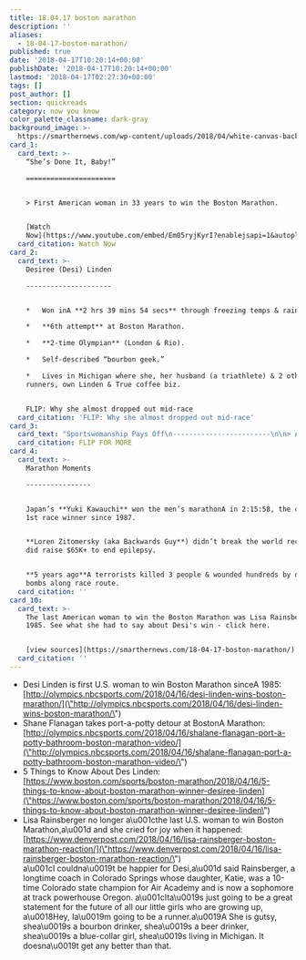 ```yaml
---
title: 18.04.17 boston marathon
description: ''
aliases:
  - 18-04-17-boston-marathon/
published: true
date: '2018-04-17T10:20:14+00:00'
publishDate: '2018-04-17T10:20:14+00:00'
lastmod: '2018-04-17T02:27:30+00:00'
tags: []
post_author: []
section: quickreads
category: now you know
color_palette_classname: dark-gray
background_image: >-
  https://smarthernews.com/wp-content/uploads/2018/04/white-canvas-background_1053-239.jpg
card_1:
  card_text: >-
    “She’s Done It, Baby!”

    ======================


    > First American woman in 33 years to win the Boston Marathon.


    [Watch
    Now](https://www.youtube.com/embed/Em05ryjKyrI?enablejsapi=1&autoplay=1&rel=0)
  card_citation: Watch Now
card_2:
  card_text: >-
    Desiree (Desi) Linden

    ---------------------


    *   Won inA **2 hrs 39 mins 54 secs** through freezing temps & rain.

    *   **6th attempt** at Boston Marathon.

    *   **2-time Olympian** (London & Rio).

    *   Self-described “bourbon geek.”

    *   Lives in Michigan where she, her husband (a triathlete) & 2 other
    runners, own Linden & True coffee biz.


    FLIP: Why she almost dropped out mid-race
  card_citation: 'FLIP: Why she almost dropped out mid-race'
card_3:
  card_text: "Sportswomanship Pays Off\n------------------------\n\n> A Linden won it all despite slowing down to wait for her running mate to take a potty break.\n> \n> **_“Honestly at mile 2, 3, 4, I didna\x19t feel like I was gonna even make it to the finish line. …_**_**When you work together, you never know whata\x19s goingA to happen.”**  \n> _Desi Linden to NBC Sports\n\nFLIP FOR MORE"
  card_citation: FLIP FOR MORE
card_4:
  card_text: >-
    Marathon Moments

    ----------------


    Japan’s **Yuki Kawauchi** won the men’s marathonA in 2:15:58, the country’s
    1st race winner since 1987.


    **Loren Zitomersky (aka Backwards Guy**) didn’t break the world record, but
    did raise $65K+ to end epilepsy.


    **5 years ago**A terrorists killed 3 people & wounded hundreds by detonating
    bombs along race route.
  card_citation: ''
card_10:
  card_text: >-
    The last American woman to win the Boston Marathon was Lisa Rainsberger in
    1985. See what she had to say about Desi's win - click here.


    [view sources](https://smarthernews.com/18-04-17-boston-marathon/)
  card_citation: ''
---
```

*   Desi Linden is first U.S. woman to win Boston Marathon sinceA 1985:  
    [http://olympics.nbcsports.com/2018/04/16/desi-linden-wins-boston-marathon/](\"http://olympics.nbcsports.com/2018/04/16/desi-linden-wins-boston-marathon/\")
*   Shane Flanagan takes port-a-potty detour at BostonA Marathon:  
    [http://olympics.nbcsports.com/2018/04/16/shalane-flanagan-port-a-potty-bathroom-boston-marathon-video/](\"http://olympics.nbcsports.com/2018/04/16/shalane-flanagan-port-a-potty-bathroom-boston-marathon-video/\")
*   5 Things to Know About Des Linden:  
    [https://www.boston.com/sports/boston-marathon/2018/04/16/5-things-to-know-about-boston-marathon-winner-desiree-linden](\"https://www.boston.com/sports/boston-marathon/2018/04/16/5-things-to-know-about-boston-marathon-winner-desiree-linden\")
*   Lisa Rainsberger no longer a\\u001cthe last U.S. woman to win Boston Marathon,a\\u001d and she cried for joy when it happened:  
    [https://www.denverpost.com/2018/04/16/lisa-rainsberger-boston-marathon-reaction/](\"https://www.denverpost.com/2018/04/16/lisa-rainsberger-boston-marathon-reaction/\")  
    a\\u001cI couldna\\u0019t be happier for Desi,a\\u001d said Rainsberger, a longtime coach in Colorado Springs whose daughter, Katie, was a 10-time Colorado state champion for Air Academy and is now a sophomore at track powerhouse Oregon. a\\u001cIta\\u0019s just going to be a great statement for the future of all our little girls who are growing up, a\\u0018Hey, Ia\\u0019m going to be a runner.a\\u0019A She is gutsy, shea\\u0019s a bourbon drinker, shea\\u0019s a beer drinker, shea\\u0019s a blue-collar girl, shea\\u0019s living in Michigan. It doesna\\u0019t get any better than that.